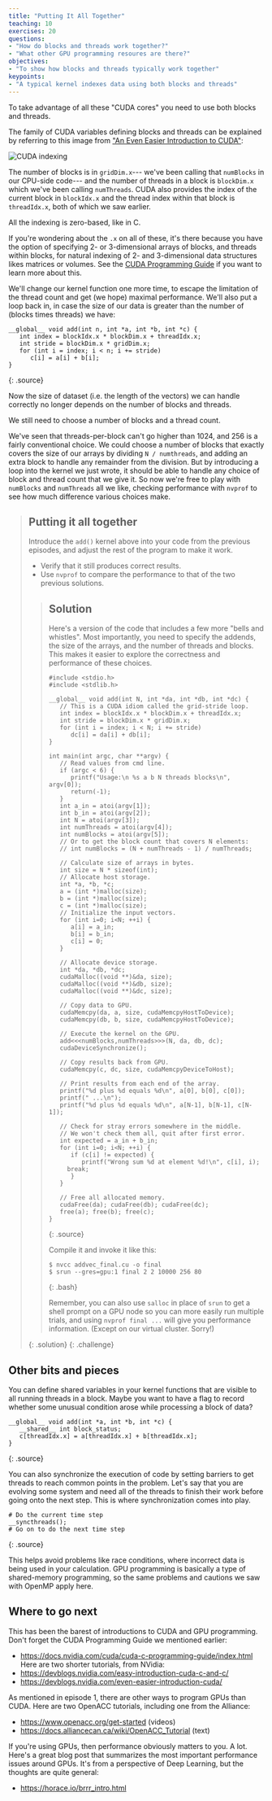 ```yaml
---
title: "Putting It All Together"
teaching: 10
exercises: 20
questions:
- "How do blocks and threads work together?"
- "What other GPU programming resoures are there?"
objectives:
- "To show how blocks and threads typically work together"
keypoints:
- "A typical kernel indexes data using both blocks and threads"
---
```


To take advantage of all these "CUDA cores" you need to use both blocks and threads.

The family of CUDA variables defining blocks and threads can be explained 
by referring to this image from 
<a href="https://developer.nvidia.com/blog/even-easier-introduction-cuda/">
"An Even Easier Introduction to CUDA"</a>:

![CUDA indexing](../fig/cuda_indexing.png)

The number of blocks is in `gridDim.x`--- we've been calling that `numBlocks`
in our CPU-side code---  and the number of threads in a block is `blockDim.x`
which we've been calling `numThreads`.  CUDA also provides the index of the
current block in `blockIdx.x` and the thread index within that block is
`threadIdx.x`, both of which we saw earlier.

All the indexing is zero-based, like in C.

If you're wondering about the `.x` on all of these, it's there because
you have the option of specifying 2- or 3-dimensional arrays of blocks, and
threads within blocks, for natural indexing of 2- and 3-dimensional data
structures likes matrices or volumes.  See the 
<a href="https://docs.nvidia.com/cuda/cuda-c-programming-guide/index.html">CUDA Programming Guide</a>
if you want to learn more about this.

We'll change our kernel function one more time, to escape the limitation of the
thread count and get (we hope) maximal performance.  We'll also put a loop back
in, in case the size of our data is greater than the number of (blocks times
threads) we have:

~~~
__global__ void add(int n, int *a, int *b, int *c) {
   int index = blockIdx.x * blockDim.x + threadIdx.x;
   int stride = blockDim.x * gridDim.x;
   for (int i = index; i < n; i += stride)
      c[i] = a[i] + b[i];
}
~~~
{: .source}

Now the size of dataset (i.e. the length of the vectors) we can handle
correctly no longer depends on the number of blocks and threads.

We still need to choose a number of blocks and a thread count.

We've seen that threads-per-block can't go higher than 1024, and 256 is a
fairly conventional choice.  We could choose a number of blocks that exactly
covers the size of our arrays by dividing `N / numthreads`, and adding an extra
block to handle any remainder from the division.  But by introducing a loop
into the kernel we just wrote, it should be able to handle any choice of block
and thread count that we give it.  So now we're free to play with `numBlocks`
and `numThreads` all we like, checking performance with `nvprof` to see how
much difference various choices make.



> ## Putting it all together
> Introduce the `add()` kernel above into your code from the previous episodes,
> and adjust the rest of the program to make it work.
>  * Verify that it still produces correct results.
>  * Use `nvprof` to compare the performance to that of the two previous solutions.
> 
> > ## Solution
> > 
> > Here's a version of the code that includes a few more "bells and whistles".
> > Most importantly, you need to specify the addends, the size of the
> > arrays, and the number of threads and blocks.  This makes it easier
> > to explore the correctness and performance of these choices.
> >
> > ~~~
> > #include <stdio.h> 
> > #include <stdlib.h>
> >  
> > __global__ void add(int N, int *da, int *db, int *dc) {
> >    // This is a CUDA idiom called the grid-stride loop.
> >    int index = blockIdx.x * blockDim.x + threadIdx.x;
> >    int stride = blockDim.x * gridDim.x;
> >    for (int i = index; i < N; i += stride)
> >       dc[i] = da[i] + db[i];
> > }
> > 
> > int main(int argc, char **argv) {
> >    // Read values from cmd line.
> >    if (argc < 6) {
> >       printf("Usage:\n %s a b N threads blocks\n", argv[0]);
> >       return(-1);
> >    }
> >    int a_in = atoi(argv[1]);
> >    int b_in = atoi(argv[2]);
> >    int N = atoi(argv[3]);
> >    int numThreads = atoi(argv[4]);
> >    int numBlocks = atoi(argv[5]);
> >    // Or to get the block count that covers N elements:
> >    // int numBlocks = (N + numThreads - 1) / numThreads;
> > 
> >    // Calculate size of arrays in bytes.
> >    int size = N * sizeof(int);
> >    // Allocate host storage.
> >    int *a, *b, *c;
> >    a = (int *)malloc(size);
> >    b = (int *)malloc(size);
> >    c = (int *)malloc(size);
> >    // Initialize the input vectors.
> >    for (int i=0; i<N; ++i) {
> >       a[i] = a_in; 
> >       b[i] = b_in;
> >       c[i] = 0;
> >    }
> > 
> >    // Allocate device storage.
> >    int *da, *db, *dc;
> >    cudaMalloc((void **)&da, size);
> >    cudaMalloc((void **)&db, size);
> >    cudaMalloc((void **)&dc, size);
> > 
> >    // Copy data to GPU.
> >    cudaMemcpy(da, a, size, cudaMemcpyHostToDevice);
> >    cudaMemcpy(db, b, size, cudaMemcpyHostToDevice);
> > 
> >    // Execute the kernel on the GPU.
> >    add<<<numBlocks,numThreads>>>(N, da, db, dc);
> >    cudaDeviceSynchronize();
> > 
> >    // Copy results back from GPU.
> >    cudaMemcpy(c, dc, size, cudaMemcpyDeviceToHost);
> >    
> >    // Print results from each end of the array.
> >    printf("%d plus %d equals %d\n", a[0], b[0], c[0]);
> >    printf(" ...\n");
> >    printf("%d plus %d equals %d\n", a[N-1], b[N-1], c[N-1]);
> > 
> >    // Check for stray errors somewhere in the middle.
> >    // We won't check them all, quit after first error.
> >    int expected = a_in + b_in;
> >    for (int i=0; i<N; ++i) {
> >       if (c[i] != expected) {
> >          printf("Wrong sum %d at element %d!\n", c[i], i);
> > 	 break;
> >       }
> >    }
> > 
> >    // Free all allocated memory.
> >    cudaFree(da); cudaFree(db); cudaFree(dc);
> >    free(a); free(b); free(c);
> > }
> > ~~~
> > {: .source}
> >
> > Compile it and invoke it like this:
> >
> > ~~~
> > $ nvcc addvec_final.cu -o final
> > $ srun --gres=gpu:1 final 2 2 10000 256 80
> > ~~~
> > {: .bash}
> > 
> > Remember, you can also use `salloc` in place of `srun` to get a shell
> > prompt on a GPU node so you can more easily run multiple trials, and using
> > `nvprof final ...` will give you performance information.  (Except on our
> > virtual cluster.  Sorry!)
> >
> {: .solution}
{: .challenge}

## Other bits and pieces

You can define shared variables in your kernel functions that are visible to
all running threads in a block. Maybe you want to have a flag to record
whether some unusual condition arose while processing a block of data?

~~~
__global__ void add(int *a, int *b, int *c) {
   __shared__ int block_status;
   c[threadIdx.x] = a[threadIdx.x] + b[threadIdx.x];
}
~~~
{: .source}

You can also synchronize the execution of code by setting barriers to get
threads to reach common points in the problem. Let's say that you are evolving
some system and need all of the threads to finish their work before going onto
the next step. This is where synchronization comes into play.

~~~
# Do the current time step
__syncthreads();
# Go on to do the next time step
~~~
{: .source}

This helps avoid problems like race conditions, where incorrect data is being
used in your calculation.  GPU programming is basically a type of 
shared-memory programming, so the same problems and cautions we saw with
OpenMP apply here.

## Where to go next

This has been the barest of introductions to CUDA and GPU programming.
Don't forget the CUDA Programming Guide we mentioned earlier:
* <https://docs.nvidia.com/cuda/cuda-c-programming-guide/index.html>
Here are two shorter tutorials, from NVidia:
* <https://devblogs.nvidia.com/easy-introduction-cuda-c-and-c/>
* <https://devblogs.nvidia.com/even-easier-introduction-cuda/>

As mentioned in episode 1, there are other ways to program GPUs
than CUDA. Here are two OpenACC tutorials, including one from
the Alliance:
* <https://www.openacc.org/get-started> (videos)
* <https://docs.alliancecan.ca/wiki/OpenACC_Tutorial> (text)

If you're using GPUs, then performance obviously matters to you.
A lot.  Here's a great blog post that summarizes the most important
performance issues around GPUs.  It's from a perspective of Deep Learning,
but the thoughts are quite general:
* <https://horace.io/brrr_intro.html> 
